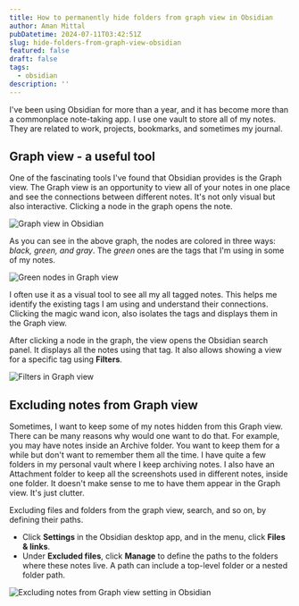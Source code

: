 ```yaml
---
title: How to permanently hide folders from graph view in Obsidian
author: Aman Mittal
pubDatetime: 2024-07-11T03:42:51Z
slug: hide-folders-from-graph-view-obsidian
featured: false
draft: false
tags:
  - obsidian
description: ''
---
```


I've been using Obsidian for more than a year, and it has become more than a commonplace note-taking app. I use one vault to store all of my notes. They are related to work, projects, bookmarks, and sometimes my journal.

## Graph view - a useful tool

One of the fascinating tools I've found that Obsidian provides is the Graph view. The Graph view is an opportunity to view all of your notes in one place and see the connections between different notes. It's not only visual but also interactive. Clicking a node in the graph opens the note.

<img src="/images/obsidian/graphv-1.png" alt="Graph view in Obsidian" class="sm:w-2/3 mx-auto"/>

As you can see in the above graph, the nodes are colored in three ways: _black, green, and gray_. The _green_ ones are the tags that I'm using in some of my notes.

<img src="/images/obsidian/graphv-2.png" alt="Green nodes in Graph view" class="sm:w-2/3 mx-auto"/>

I often use it as a visual tool to see all my all tagged notes. This helps me identify the existing tags I am using and understand their connections. Clicking the magic wand icon, also isolates the tags and displays them in the Graph view.

After clicking a node in the graph, the view opens the Obsidian search panel. It displays all the notes using that tag. It also allows showing a view for a specific tag using **Filters**.

<img src="/images/obsidian/graphv-4.png" alt="Filters in Graph view" class="sm:w-2/4 mx-auto"/>

## Excluding notes from Graph view

Sometimes, I want to keep some of my notes hidden from this Graph view. There can be many reasons why would one want to do that. For example, you may have notes inside an Archive folder. You want to keep them for a while but don't want to remember them all the time. I have quite a few folders in my personal vault where I keep archiving notes. I also have an Attachment folder to keep all the screenshots used in different notes, inside one folder. It doesn't make sense to me to have them appear in the Graph view. It's just clutter.

Excluding files and folders from the graph view, search, and so on, by defining their paths.

- Click **Settings** in the Obsidian desktop app, and in the menu, click **Files & links**.
- Under **Excluded files**, click **Manage** to define the paths to the folders where these notes live. A path can include a top-level folder or a nested folder path.

<img src="/images/obsidian/graphv-3.png" alt="Excluding notes from Graph view setting in Obsidian" class="sm mx-auto"/>
